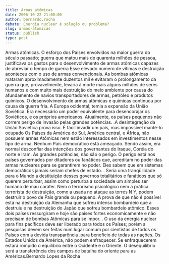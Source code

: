 ```yaml
---
title: Armas atômicas
date: 2006-10-22 21:00:00
author: bernardo.rocha
debate: Energia nuclear é solução ou problema?
slug: armas-atomicas
status: publish 
type: post
---
```


Armas atômicas.
O esforço dos Países envolvidos na maior guerra do século passado; guerra que matou mais de quarenta milhões de pessoa, justificava os gastos para o desenvolvimento de armas atômicas capazes de abreviar o tempo de guerra Esse elevado numero de vitimas e destruição aconteceu com o uso de armas convencionais. As bombas atômicas mataram aproximadamente duzentos mil e evitaram o prolongamento da guerra que, provavelmente, levaria á morte mais alguns milhões de seres humanos e com muito mais destruição do meio ambiente por causa do afundamento de navios transportadores de armas, petróleo e produtos químicos.
O desenvolvimento de armas atômicas e químicas continuou por causa da guerra fria. 
 A Europa ocidental, temia a expansão da União Soviética. Era necessário um poder equivalente para desencorajar os Soviéticos, e os próprios americanos.
 Atualmente, os países pequenos não correm perigo de invasão pelas grandes potências. .A desintegração da União Soviética prova isso. É fácil invadir um país, mas impossível mantê-lo ocupado 
 Os Países da América do Sul, América central, e África, não possuem armas Atômicas nem estão interessados em investimentos nesse tipo de arma.
 Nenhum País democrático está ameaçado. Sendo assim, era normal desconfiar das intenções dos governantes do Iraque, Coréia do norte e Iram. As grandes potências, não são o perigo. O perigo está nos países governados por ditadores ou fanáticos que, acreditam no poder das armas nucleares para se garantirem no poder. Eles sabem que em sistemas democráticos jamais seriam chefes de estado. 
. Seria uma tranqüilidade para o Mundo a destituição desses governos totalitários e fanáticos que só querem perturbar, assim como perturba a sociedade um simples ser humano de mau caráter. Nem o terrorismo psicológico nem a prática terrorista de destruição, como a usada no ataque as torres N Y, podem destruir o povo de País grande ou pequeno. A prova de que não é possível está na destruição da Alemanha que sofreu intenso bombardeio que a destruiu e na destruição do Japão que sofreu bombardeio atômico. Esses dois países ressurgiram e hoje são países fortes economicamente e não precisam de bombas Atômicas para se impor. . O uso da energia nuclear para fins pacíficos deve ser liberado para todos os Países; porém a pesquisas devem ser feitas num lugar comum por cientistas de todos os Países com a devida transparência .para beneficio de todas as nações. Os Estados Unidos da América, não podem enfraquecer. Se enfraquecerem estará rompido o equilíbrio entre o Ocidente e o Oriente. O desequilíbrio será a transferência dos campos de batalha do oriente para as Américas.Bernardo Lopes da Rocha
